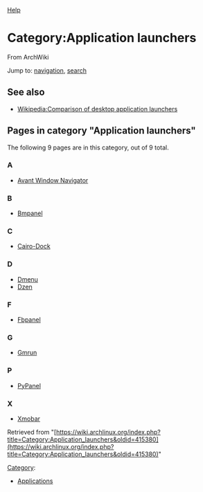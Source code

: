 [Help](//www.mediawiki.org/wiki/Special:MyLanguage/Help:Categories)

# Category:Application launchers

From ArchWiki

Jump to: [navigation](#column-one), [search](#searchInput)

## See also

*   [Wikipedia:Comparison of desktop application launchers](https://en.wikipedia.org/wiki/Comparison_of_desktop_application_launchers "wikipedia:Comparison of desktop application launchers")

## Pages in category "Application launchers"

The following 9 pages are in this category, out of 9 total.

### A

*   [Avant Window Navigator](/index.php/Avant_Window_Navigator "Avant Window Navigator")

### B

*   [Bmpanel](/index.php/Bmpanel "Bmpanel")

### C

*   [Cairo-Dock](/index.php/Cairo-Dock "Cairo-Dock")

### D

*   [Dmenu](/index.php/Dmenu "Dmenu")
*   [Dzen](/index.php/Dzen "Dzen")

### F

*   [Fbpanel](/index.php/Fbpanel "Fbpanel")

### G

*   [Gmrun](/index.php/Gmrun "Gmrun")

### P

*   [PyPanel](/index.php/PyPanel "PyPanel")

### X

*   [Xmobar](/index.php/Xmobar "Xmobar")

Retrieved from "[https://wiki.archlinux.org/index.php?title=Category:Application_launchers&oldid=415380](https://wiki.archlinux.org/index.php?title=Category:Application_launchers&oldid=415380)"

[Category](/index.php/Special:Categories "Special:Categories"):

*   [Applications](/index.php/Category:Applications "Category:Applications")